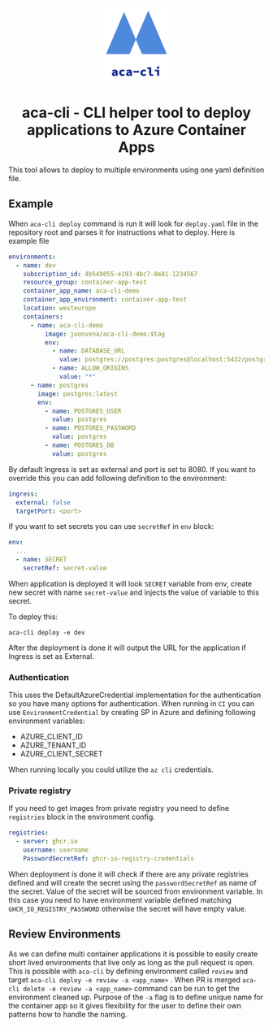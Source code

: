 <p align="center"><img width="150px" height="150px" src="logo.png" /></p>

<h1 align="center"> aca-cli - CLI helper tool to deploy applications to Azure Container Apps  </h1>

<p> This tool allows to deploy to multiple environments using one yaml definition file.  </p>

<h2> Example </h2>

When `aca-cli deploy` command is run it will look for `deploy.yaml` file in the repository root and parses it for instructions what to deploy. Here is example file 

```yaml
environments:
  - name: dev
    subscription_id: 4b549055-e193-4bc7-8e81-1234567
    resource_group: container-app-test
    container_app_name: aca-cli-demo
    container_app_environment: container-app-test
    location: westeurope
    containers:
      - name: aca-cli-demo
          image: joonvena/aca-cli-demo:$tag
          env:
            - name: DATABASE_URL
              value: postgres://postgres:postgres@localhost:5432/postgres
            - name: ALLOW_ORIGINS
              value: "*"
      - name: postgres
        image: postgres:latest
        env:
          - name: POSTGRES_USER
            value: postgres
          - name: POSTGRES_PASSWORD
            value: postgres
          - name: POSTGRES_DB
            value: postgres
```

By default Ingress is set as external and port is set to 8080. If you want to override this you can add following definition to the environment:

```yaml
ingress:
  external: false
  targetPort: <port>
```

If you want to set secrets you can use `secretRef` in `env` block:

```yaml
env:
  ...
  - name: SECRET
    secretRef: secret-value
```

When application is deployed it will look `SECRET` variable from env, create new secret with name `secret-value` and injects the value of variable to this secret.

To deploy this:

```shell
aca-cli deploy -e dev
```

After the deployment is done it will output the URL for the application if Ingress is set as External.

<h3> Authentication </h3>

This uses the DefaultAzureCredential implementation for the authentication so you have many options for authentication. When running in `CI` you can use `EnvironmentCredential` by creating SP in Azure and defining following environment variables:

- AZURE_CLIENT_ID
- AZURE_TENANT_ID
- AZURE_CLIENT_SECRET

When running locally you could utilize the `az cli` credentials.

<h3> Private registry </h3>

If you need to get images from private registry you need to define `registries` block in the environment config.

```yaml
registries:
  - server: ghcr.io
    username: username
    PasswordSecretRef: ghcr-io-registry-credentials
```

When deployment is done it will check if there are any private registries defined and will create the secret using the `passwordSecretRef` as name of the secret. Value of the secret will be sourced from environment variable. In this case you need to have environment variable defined matching `GHCR_IO_REGISTRY_PASSWORD` otherwise the secret will have empty value.

<h2> Review Environments </h2>

As we can define multi container applications it is possible to easily create short lived environments that live only as long as the pull request is open. This is possible with `aca-cli` by defining environment called `review` and target `aca-cli deploy -e review -a <app_name>` . When PR is merged `aca-cli delete -e review -a <app_name>` command can be run to get the environment cleaned up. Purpose of the `-a` flag is to define unique name for the container app so it gives flexibility for the user to define their own patterns how to handle the naming.

